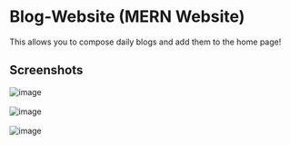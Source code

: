 # Blog-Website (MERN Website)
This allows you to compose daily blogs and add them to the home page!

## Screenshots
![image](https://user-images.githubusercontent.com/81305824/145457748-58e810ae-2860-402d-b85c-0f0d7dfbcbca.png)
<br>
<br>
![image](https://user-images.githubusercontent.com/81305824/145457854-ac83764a-f8e8-4793-8a38-14dc39c9c8e5.png)
<br>
<br>
![image](https://user-images.githubusercontent.com/81305824/145457920-f885d7d0-ad2c-4ace-912c-042d9b7d8225.png)
